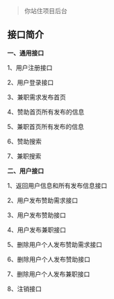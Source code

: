 > 你站住项目后台

## **接口简介**
**一、通用接口**

1、用户注册接口

2、用户登录接口

3、兼职需求发布首页

4、赞助首页所有发布的信息

5、兼职首页所有发布的信息

6、赞助搜索

7、兼职搜索

**二、用户接口**

1、返回用户信息和所有发布信息接口

2、用户发布赞助需求接口

3、用户发布赞助接口

4、用户发布兼职接口

5、删除用户个人发布赞助需求接口

6、删除用户个人发布赞助接口

7、删除用户个人发布兼职接口

8、注销接口



